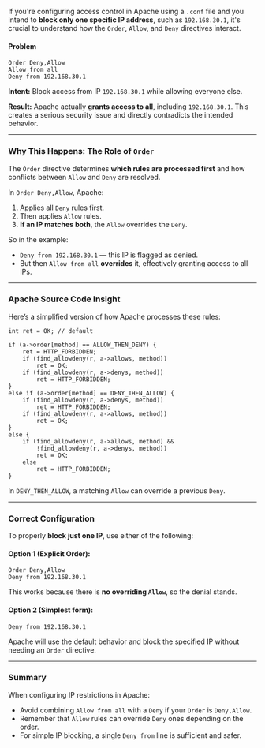 If you're configuring access control in Apache using a `.conf` file and you intend to **block only one specific IP address**, such as `192.168.30.1`, it's crucial to understand how the `Order`, `Allow`, and `Deny` directives interact.

#### Problem
```
Order Deny,Allow
Allow from all
Deny from 192.168.30.1
```

**Intent:** Block access from IP `192.168.30.1` while allowing everyone else.

**Result:** Apache actually **grants access to all**, including `192.168.30.1`. This creates a serious security issue and directly contradicts the intended behavior.

---

### Why This Happens: The Role of `Order`

The `Order` directive determines **which rules are processed first** and how conflicts between `Allow` and `Deny` are resolved.

In `Order Deny,Allow`, Apache:
1. Applies all `Deny` rules first.
2. Then applies `Allow` rules.
3. **If an IP matches both**, the `Allow` overrides the `Deny`.

So in the example:

- `Deny from 192.168.30.1` — this IP is flagged as denied.
- But then `Allow from all` **overrides** it, effectively granting access to all IPs.

---

### Apache Source Code Insight

Here’s a simplified version of how Apache processes these rules:
```
int ret = OK; // default

if (a->order[method] == ALLOW_THEN_DENY) {
    ret = HTTP_FORBIDDEN;
    if (find_allowdeny(r, a->allows, method)) 
        ret = OK;
    if (find_allowdeny(r, a->denys, method)) 
        ret = HTTP_FORBIDDEN;
} 
else if (a->order[method] == DENY_THEN_ALLOW) {
    if (find_allowdeny(r, a->denys, method)) 
        ret = HTTP_FORBIDDEN;
    if (find_allowdeny(r, a->allows, method)) 
        ret = OK;
} 
else {
    if (find_allowdeny(r, a->allows, method) &&
        !find_allowdeny(r, a->denys, method))
        ret = OK;
    else
        ret = HTTP_FORBIDDEN;
}

```

In `DENY_THEN_ALLOW`, a matching `Allow` can override a previous `Deny`.

---

### Correct Configuration

To properly **block just one IP**, use either of the following:

#### Option 1 (Explicit Order):

```
Order Deny,Allow
Deny from 192.168.30.1
```

This works because there is **no overriding `Allow`**, so the denial stands.

#### Option 2 (Simplest form):

```
Deny from 192.168.30.1
```

Apache will use the default behavior and block the specified IP without needing an `Order` directive.

---

### Summary

When configuring IP restrictions in Apache:
- Avoid combining `Allow from all` with a `Deny` if your `Order` is `Deny,Allow`.
- Remember that `Allow` rules can override `Deny` ones depending on the order.
- For simple IP blocking, a single `Deny from` line is sufficient and safer.